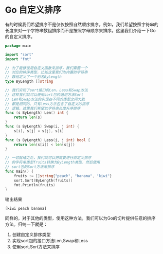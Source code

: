 # Go 自定义排序
有的时候我们希望排序不是仅仅按照自然顺序排序。例如，我们希望按照字符串的长度来对一个字符串数组排序而不是按照字母顺序来排序。这里我们介绍一下Go的自定义排序。

```go
package main

import "sort"
import "fmt"

// 为了能够使用自定义函数来排序，我们需要一个
// 对应的排序类型，比如这里我们为内置的字符串
// 数组定义了一个别名ByLength
type ByLength []string

// 我们实现了sort接口的Len，Less和Swap方法
// 这样我们就可以使用sort包的通用方法Sort
// Len和Swap方法的实现在不同的类型之间大致
// 都是相同的，只有Less方法包含了自定义的排序
// 逻辑，这里我们希望以字符串长度升序排序
func (s ByLength) Len() int {
	return len(s)
}
func (s ByLength) Swap(i, j int) {
	s[i], s[j] = s[j], s[i]
}
func (s ByLength) Less(i, j int) bool {
	return len(s[i]) < len(s[j])
}

// 一切就绪之后，我们就可以把需要进行自定义排序
// 的字符串类型fruits转换为ByLength类型，然后使用
// sort包的Sort方法来排序
func main() {
	fruits := []string{"peach", "banana", "kiwi"}
	sort.Sort(ByLength(fruits))
	fmt.Println(fruits)
}
```
输出结果
```
[kiwi peach banana]
```
同样的，对于其他的类型，使用这种方法，我们可以为Go的切片提供任意的排序方法。归纳一下就是：

 1. 创建自定义排序类型
 2. 实现sort包的接口方法Len,Swap和Less  
 3. 使用sort.Sort方法来排序